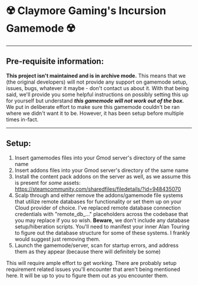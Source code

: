 # ☢️ Claymore Gaming's Incursion Gamemode ☢️
___
## Pre-requisite information:
**This project isn't maintained and is in archive mode.** This means that we (the original developers) will not provide any support on gamemode setup, issues, bugs, whatever it maybe - don't contact us about it. With that being said, we'll provide you some helpful instructions on possibly setting this up for yourself but understand _**this gamemode will not work out of the box.**_ We put in deliberate effort to make sure this gamemode couldn't be ran where we didn't want it to be. However, it has been setup before multiple times in-fact.
___
## Setup:
1. Insert gamemodes files into your Gmod server's directory of the same name
2. Insert addons files into your Gmod server's directory of the same name
3. Install the content pack addons on the server as well, as we assume this is present for _some_ assets:
   https://steamcommunity.com/sharedfiles/filedetails/?id=948435070
4. Scalp through and either remove the addons/gamemode file systems that utilize remote databases for functionality or set them up on your Cloud provider of choice.
I've replaced remote database connection credentials with "remote_db_..." placeholders across the codebase that you may replace if you so wish. **Beware,** we don't include any database setup/hiberation scripts. You'll need to manifest your inner Alan Touring to figure out the database structure for some of these systems. I frankly would suggest just removing them.
5. Launch the gamemode/server, scan for startup errors, and address them as they appear (because there will definitely be some)

This will require ample effort to get working. There are probably setup requirement related issues you'll encounter that aren't being mentioned here. It will be up to you to figure them out as you encounter them.